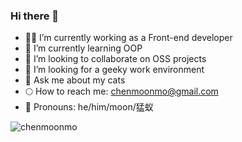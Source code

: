 ### Hi there 👋
- 🦹🏻 I’m currently working as a Front-end developer
- 🧚 I’m currently learning OOP
- 🥷 I’m looking to collaborate on OSS projects
- 🐧 I’m looking for a geeky work environment
- 🦦 Ask me about my cats
- 🌕 How to reach me: chenmoonmo@gmail.com
- 🐽 Pronouns: he/him/moon/猛蚁

![chenmoonmo](https://ssr-contributions-ckzb5dj3p-catsjuice.vercel.app/_/chenmoonmo?chart=3dbar&scale=1.7&light=3&gradient=true&animation=wave&animation_duration=3&animation_wave_center=0_0&format=svg&theme=blue&widget_size=small&dark=true)
